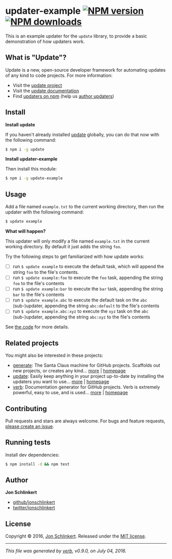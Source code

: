 # updater-example [![NPM version](https://img.shields.io/npm/v/updater-example.svg?style=flat)](https://www.npmjs.com/package/updater-example) [![NPM downloads](https://img.shields.io/npm/dm/updater-example.svg?style=flat)](https://npmjs.org/package/updater-example)

This is an example updater for the `update` library, to provide a basic demonstration of how updaters work.

## What is "Update"?

Update is a new, open-source developer framework for automating updates of any kind to code projects. For more information:

* Visit the [update project](https://github.com/update/update)
* Visit the [update documentation](https://github.com/update/update)
* Find [updaters on npm](https://www.npmjs.com/browse/keyword/update-updater) (help us [author updaters](https://github.com/update/update/blob/master/docs/updaters.md))

## Install

**Install update**

If you haven't already installed [update](https://github.com/update/update) globally, you can do that now with the following command:

```sh
$ npm i -g update
```

**Install updater-example**

Then install this module:

```sh
$ npm i -g update-example
```

## Usage

Add a file named `example.txt` to the current working directory, then run the updater with the following command:

```sh
$ update example
```

**What will happen?**

This updater will only modify a file named `example.txt` in the current working directory. By default it just adds the string `foo`.

Try the following steps to get familiarized with how update works:

* [ ] run `$ update example` to execute the default task, which will append the string `foo` to the file's contents.
* [ ] run `$ update example:foo` to execute the `foo` task, appending the string `foo` to the file's contents
* [ ] run `$ update example:bar` to execute the `bar` task, appending the string `bar` to the file's contents
* [ ] run `$ update example.abc` to execute the default task on the `abc` (sub-)updater, appending the string `abc:default` to the file's contents
* [ ] run `$ update example.abc:xyz` to execute the `xyz` task on the `abc` (sub-)updater, appending the string `abc:xyz` to the file's contents

See [the code](updatefile.js) for more details.

## Related projects

You might also be interested in these projects:

* [generate](https://www.npmjs.com/package/generate): The Santa Claus machine for GitHub projects. Scaffolds out new projects, or creates any kind… [more](https://github.com/generate/generate) | [homepage](https://github.com/generate/generate "The Santa Claus machine for GitHub projects. Scaffolds out new projects, or creates any kind of required file or document from any given templates or source materials.")
* [update](https://www.npmjs.com/package/update): Easily keep anything in your project up-to-date by installing the updaters you want to use… [more](https://github.com/update/update) | [homepage](https://github.com/update/update "Easily keep anything in your project up-to-date by installing the updaters you want to use and running `update` in the command line! Update the copyright date, licence type, ensure that a project uses your latest eslint or jshint configuration, remove dep")
* [verb](https://www.npmjs.com/package/verb): Documentation generator for GitHub projects. Verb is extremely powerful, easy to use, and is used… [more](https://github.com/verbose/verb) | [homepage](https://github.com/verbose/verb "Documentation generator for GitHub projects. Verb is extremely powerful, easy to use, and is used on hundreds of projects of all sizes to generate everything from API docs to readmes.")

## Contributing

Pull requests and stars are always welcome. For bugs and feature requests, [please create an issue](../../issues/new).

## Running tests

Install dev dependencies:

```sh
$ npm install -d && npm test
```

## Author

**Jon Schlinkert**

* [github/jonschlinkert](https://github.com/jonschlinkert)
* [twitter/jonschlinkert](http://twitter.com/jonschlinkert)

## License

Copyright © 2016, [Jon Schlinkert](https://github.com/jonschlinkert).
Released under the [MIT license](https://github.com/update/updater-example/blob/master/LICENSE).

***

_This file was generated by [verb](https://github.com/verbose/verb), v0.9.0, on July 04, 2016._